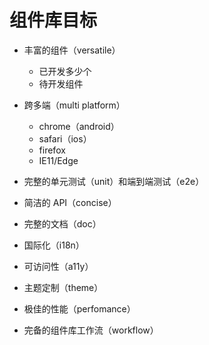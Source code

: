 # 组件库目标

- 丰富的组件（versatile）

    * 已开发多少个
    * 待开发组件

- 跨多端（multi platform）

    * chrome（android）
    * safari（ios）
    * firefox
    * IE11/Edge

- 完整的单元测试（unit）和端到端测试（e2e）
- 简洁的 API（concise）
- 完整的文档（doc）
- 国际化（i18n）
- 可访问性（a11y）
- 主题定制（theme）
- 极佳的性能（perfomance）
- 完备的组件库工作流（workflow）
